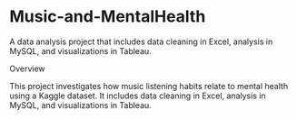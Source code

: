 # Music-and-MentalHealth
A data analysis project that includes data cleaning in Excel, analysis in MySQL, and visualizations in Tableau.

Overview

This project investigates how music listening habits relate to mental health using a Kaggle dataset. It includes data cleaning in Excel, analysis in MySQL, and visualizations in Tableau.
